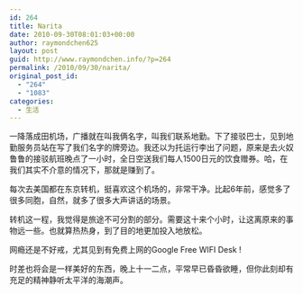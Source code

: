 ```yaml
---
id: 264
title: Narita
date: 2010-09-30T08:01:03+00:00
author: raymondchen625
layout: post
guid: http://www.raymondchen.info/?p=264
permalink: /2010/09/30/narita/
original_post_id:
  - "264"
  - "1083"
categories:
  - 生活
---
```

一降落成田机场，广播就在叫我俩名字，叫我们联系地勤。下了接驳巴士，见到地勤服务员站在写了我们名字的牌旁边。我还以为托运行李出了问题，原来是去火奴鲁鲁的接驳航班晚点了一小时，全日空送我们每人1500日元的饮食赠券。哈，在我们其实不介意的情况下，那就是赚到了。

每次去美国都在东京转机，挺喜欢这个机场的，非常干净。比起6年前，感觉多了很多同胞，自然，就多了很多大声讲话的场景。

转机这一程，我觉得是旅途不可分割的部分。需要这十来个小时，让这离原来的事物远一些。也就算热热身，到了目的地更加投入地放松。

网瘾还是不好戒，尤其见到有免费上网的Google Free WIFI Desk !

时差也将会是一样美好的东西，晚上十一二点，平常早已昏昏欲睡，但你此刻却有充足的精神静听太平洋的海潮声。